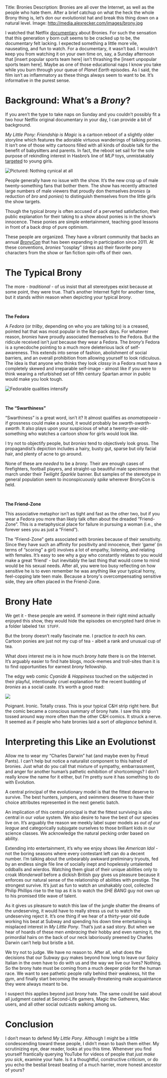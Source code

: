 Title: Bronies
Description: Bronies are all over the Internet, as well as the people who hate them.  After a brief catchup on what the heck the whole Brony thing is, let’s don our evolutionist hat and break this thing down on a natural level.
Image: http://media.alexrecker.com/images/brony.jpg

I watched that Netflix [documentary](http://www.bronydoc.com/) about Bronies.  For such the sensation that this generation y born cult seems to be cracked up to be, the documentary felt lacking.  I expected something a little more vile, nauseating, and fun to watch.  For a documentary, it wasn’t bad.  I wouldn’t keep you from watching it on your own time on, say, a Sunday afternoon that [insert popular sports team here] isn’t thrashing the [insert unpopular sports team here].  Maybe as one of those educational naps I know you take while you burn through your queue of *Planet Earth* episodes.  As I said, the film isn’t as inflammatory as these things always seem to want to be.  It’s informative in the purest sense.


# Background: What’s a *Brony*?
If you aren’t the type to take naps on Sunday and you couldn’t possibly fit a two hour Netflix original documentary in your day, I can provide a bit of background.

*My Little Pony: Friendship is Magic* is a cartoon reboot of a slightly older storyline which features the adorable virtuous wanderings of talking ponies.  It isn’t one of those witty cartoons filled with all kinds of double talk for the benefit of babysitters and parents.  In fact, the reboot set sail for the sole purpose of rekindling interest in Hasbro’s line of *MLP* toys, unmistakably [targeted](http://en.wikipedia.org/wiki/My_Little_Pony:_Friendship_Is_Magic#origin) to young girls.

![Pictured: Nothing cynical at all](http://media.alexrecker.com/images/pony.jpg)

People generally have no issue with the show.  It’s the new crop up of male twenty-something fans that bother them.  The show has recently attracted large numbers of male viewers that proudly don themselves *bronies* (a reduction of *bro* and *ponies*) to distinguish themselves from the little girls the show targets.

Though the typical *brony* is often accused of a perverted satisfaction, their public explanation for their taking to a show about ponies is in the show’s innocence.  These ponies are simple entertainment, teaching good lessons in front of a back drop of pure optimism.

These people are organized.  They have a vibrant community that backs an annual [*BronyCon*](http://en.wikipedia.org/wiki/BronyCon) that has been expanding in participation since 2011.  At these conventions, *bronies* “cosplay” (dress as) their favorite pony characters from the show or fan fiction spin-offs of their own.

# The Typical Brony
The more - *traditional* - of us insist that all stereotypes exist because at some point, they were true.  That’s another Internet fight for another time, but it stands within reason when depicting your typical *brony*.

<br>

**The Fedora**

A *Fedora* (or *trilby*, depending on who you are talking to) is a creased, pointed hat that was most popular in the Rat-pack days.  For whatever reason, *bronies* have proudly associated themselves to the Fedora.  But the ridicule received isn’t *just* because they wear a Fedora.  The *brony’s* Fedora is a synecdoche pointing to a much more deleterious lack of self-awareness.  This extends into sense of fashion, abolishment of social barriers, and an overall prohibition from allowing yourself to look ridiculous.  The idea is that anyone who thinks they look *classy* in a Fedora must have a completely skewed and irreparable self-image - almost like if you were to think wearing a refurbished set of fifth century Spartan armor in public would make you look tough.

![Fedorable qualities intensify](http://i.imgur.com/RtlExLR.gif)

<br>

**The “Swarthiness”**

“Swarthiness” is a great word, isn’t it?  It almost qualifies as *onomatopoeia* - if grossness could make a sound, it would probably be *swarth-swarth-swarth*.  It also plays upon your suspicious of what a twenty-year-old-something who watches a cartoon show for girls would look like.

I try not to objectify people, but *bronies* tend to objectively look gross.  The propagandist’s depiction includes a hairy, busty gut, sparse but oily facial hair, and plenty of acne to go around.

None of these are *needed* to be a *brony*.  Their are enough cases of firefighters, football players, and straight-up beautiful male specimens that march under their *Twilight Sparkle* banner.  But samples of the stereotype in general population seem to inconspicuously *spike* wherever BronyCon is held.

<br>

**The Friend-Zone**

This associative metaphor isn’t as tight and fast as the other two, but if you wear a Fedora you more than likely talk often about the dreaded “Friend-Zone”.  This is a metaphysical place for failure in pursuing a woman (i.e., she forever sees you as just a “Friend”).

The “Friend-Zone” gets associated with bronies because of their sensitivity.  Since they have such an affinity for positivity and innocence, their ‘game’ (in terms of “scoring” a girl) involves a lot of empathy, listening, and relating with females.  It’s easy to see why a guy who constantly relates to you would make a great ‘friend’ - but inevitably the last thing that would come to mind would be his sexual needs.  After all, you were too busy reflecting on how sensitive he is to even remember he was anything like your typical horny, feel-copping late teen male.  Because a brony's overcompensating sensitive side, they are often placed in the Friend-Zone.

# Brony Hate
We get it - these people are weird.  If someone in their right mind actually enjoyed this show, they would hide the episodes on encrypted hard drive in a folder labeled ```TAX STUFF```.

But the brony doesn’t really fascinate me.  I practice *to each his own*.  Cartoon ponies are just not my cup of tea - albeit a rank and unusual cup of tea.

What *does* interest me is in how much *brony hate* there is on the Internet.  It’s arguably easier to find hate blogs, mock-memes and troll-sites than it is to find opportunities for earnest *brony* fellowship.

The edgy web comic *Cyanide & Happiness* touched on the subjected in their playful, intentionally cruel explanation for the recent budding of *bronies* as a social caste.  It’s worth a good read:

![](http://www.explosm.net/db/files/Comics/Dave/bulliesbullyingbullies1.png)

Poignant.  Ironic.  Totally crass.  This is your typical C&H strip right here.  But the comic became a conscious summary of brony hate.  I saw this strip tossed around way more often than the other C&H comics.  It struck a nerve.  It seemed as if people who hate bronies laid a sort of *allegiance* behind it.

# Interpreting this Like an Evolutionst
Allow me to wear my “Charles Darwin” hat (and maybe even by Freud Pants).  I can’t help but notice a naturalist component to this hatred of bronies.  Just what do you call that mixture of sympathy, embarrassment, and anger for another human’s pathetic exhibition of shortcomings?  I don’t really know the name for it either, but I’m pretty sure it has something to do with Evolution.

A central principal of the evolutionary model is that the fittest deserve to survive.  The best hunters, jumpers, and swimmers deserve to have their choice attributes represented in the next genetic batch.

An implication of this central principal is that the fittest surviving is also central in our *value* system.  We also desire to have the best of our species live on.  It’s arguably the reason we meekly label super models as *out of our league* and categorically subjugate ourselves to those brilliant kids in our science classes.  We acknowledge the natural pecking order based on ability.

Extending into entertainment, it’s why we enjoy shows like *American Idol* - not the boring seasons where every contestant left can do a decent number.  I’m talking about the unbearably awkward preliminary tryouts, fed by an endless single file line of socially inept and hopelessly untalented oddballs and wierdos.  Watching them gloat of their unique abilities only to croak *Wonderwall* before a dickish British guy gives us pleasure because it enforces our natural sense of the relationship of abilities with prestige.  The strongest survive.  It’s just as fun to watch an unshakably cool, collected Philip Phillips rise to the top as it is to watch the *SHE BANG* guy not own up to his promised title wave of talent.

As it gives us pleasure to watch this law of the jungle shatter the dreams of the undeserving, it would have to really stress us out to watch the undeserving reject it.  It’s one thing if we hear of a thirty-year old dude working his beat at Subway and spending his down time entertaining is misplaced interest in *My Little Pony*.  That’s just a sad story.  But when we hear of hoards of these men *embracing* their hobby and even naming it, the primordial hairs on the back of our neck laboriously preened by Charles Darwin can’t help but bristle a bit.

We try not to judge.  We have no reason to.  After all, what does the decisions that our Subway guy makes beyond how long to leave our Spicy Italian in the oven have to do with us and the way we live our lives?  Nothing.  So the brony hate must be coming from a much deeper pride for the human race.  We want to see pathetic people rally behind their weakness, hit the gym, and finally start becoming the sexually-threatening male acquaintance they were always meant to be.

I suspect this applies beyond just *brony* hate.  The same could be said about all judgment casted at Second-Life gamers, Magic the Gatherers, Mac users, and all other social outcasts walking among us.

# Conclusion
I don’t mean to defend *My Little Pony*.  Although I might be a little condescending toward these people, I didn’t mean to bash them either.  My scrutinizing eye, dear reader, looks at you this time.  Whenever you find yourself frantically querying YouTube for videos of people that *just make you sick*, examine your hate.  Is it a thoughtful, constructive criticism, or do you echo the bestial breast beating of a much harrier, more honest ancestor of yours?